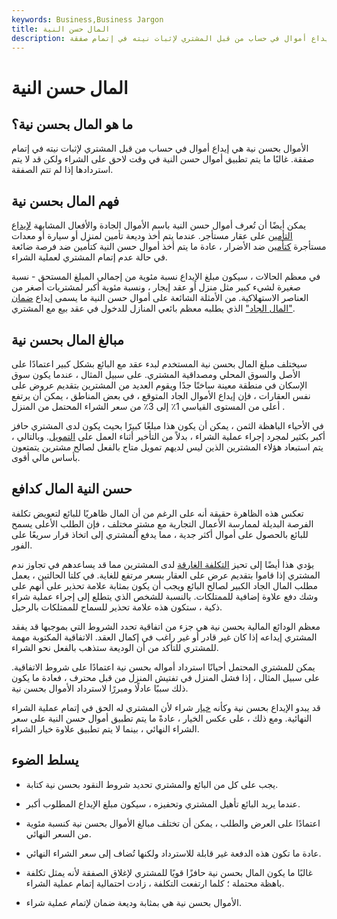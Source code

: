 ```yaml
---
keywords: Business,Business Jargon
title: المال حسن النية
description: الأموال بحسن نية هي إيداع أموال في حساب من قبل المشتري لإثبات نيته في إتمام صفقة.
---
```


# المال حسن النية
## ما هو المال بحسن نية؟

الأموال بحسن نية هي إيداع أموال في حساب من قبل المشتري لإثبات نيته في إتمام صفقة. غالبًا ما يتم تطبيق أموال حسن النية في وقت لاحق على الشراء ولكن قد لا يتم استردادها إذا لم تتم الصفقة.

## فهم المال بحسن نية

يمكن أيضًا أن تُعرف أموال حسن النية باسم الأموال الجادة والأفعال المشابهة [لإيداع التأمين](/security-deposit) على عقار مستأجر. عندما يتم أخذ وديعة تأمين لمنزل أو سيارة أو معدات مستأجرة [كتأمين](/insurance) ضد الأضرار ، عادة ما يتم أخذ أموال حسن النية كتأمين ضد فرصة ضائعة في حالة عدم إتمام المشتري لعملية الشراء.

في معظم الحالات ، سيكون مبلغ الإيداع نسبة مئوية من إجمالي المبلغ المستحق - نسبة صغيرة لشيء كبير مثل منزل أو عقد إيجار ، ونسبة مئوية أكبر لمشتريات أصغر من العناصر الاستهلاكية. من الأمثلة الشائعة على أموال حسن النية ما يسمى إيداع [ضمان "المال الجاد"](/escrow) الذي يطلبه معظم بائعي المنازل للدخول في عقد بيع مع المشتري.

## مبالغ المال بحسن نية

سيختلف مبلغ المال بحسن نية المستخدم لبدء عقد مع البائع بشكل كبير اعتمادًا على الأصل والسوق المحلي ومصداقية المشتري. على سبيل المثال ، عندما يكون سوق الإسكان في منطقة معينة ساخنًا جدًا ويقوم العديد من المشترين بتقديم عروض على نفس العقارات ، فإن إيداع الأموال الجاد المتوقع ، في بعض المناطق ، يمكن أن يرتفع أعلى من المستوى القياسي 1٪ إلى 3٪ من سعر الشراء المحتمل من المنزل .

في الأحياء الباهظة الثمن ، يمكن أن يكون هذا مبلغًا كبيرًا بحيث يكون لدى المشتري حافز أكبر بكثير لمجرد إجراء عملية الشراء ، بدلاً من التأخير أثناء العمل على [التمويل](/mortgage). وبالتالي ، يتم استبعاد هؤلاء المشترين الذين ليس لديهم تمويل متاح بالفعل لصالح مشترين يتمتعون بأساس مالي أقوى.

## حسن النية المال كدافع

تعكس هذه الظاهرة حقيقة أنه على الرغم من أن المال ظاهريًا للبائع لتعويض تكلفة الفرصة البديلة لممارسة الأعمال التجارية مع مشترٍ مختلف ، فإن الطلب الأعلى يسمح للبائع بالحصول على أموال أكثر جدية ، مما يدفع المشتري إلى اتخاذ قرار سريعًا على الفور.

يؤدي هذا أيضًا إلى تحيز [التكلفة الغارقة](/sunkcost) لدى المشترين مما قد يساعدهم في تجاوز ندم المشتري إذا قاموا بتقديم عرض على العقار بسعر مرتفع للغاية. في كلتا الحالتين ، يعمل مطلب المال الجاد الكبير لصالح البائع ويجب أن يكون بمثابة علامة تحذير على أنهم على وشك دفع علاوة إضافية للممتلكات. بالنسبة للشخص الذي يتطلع إلى إجراء عملية شراء ذكية ، ستكون هذه علامة تحذير للسماح للممتلكات بالرحيل.

معظم الودائع المالية بحسن نية هي جزء من اتفاقية تحدد الشروط التي بموجبها قد يفقد المشتري إيداعه إذا كان غير قادر أو غير راغب في إكمال العقد. الاتفاقية المكتوبة مهمة للمشتري للتأكد من أن الوديعة ستذهب بالفعل نحو الشراء.

يمكن للمشتري المحتمل أحيانًا استرداد أمواله بحسن نية اعتمادًا على شروط الاتفاقية. على سبيل المثال ، إذا فشل المنزل في تفتيش المنزل من قبل محترف ، فعادة ما يكون ذلك سببًا عادلًا ومبررًا لاسترداد الأموال بحسن نية.

قد يبدو الإيداع بحسن نية وكأنه [خيار](/calloption) شراء لأن المشتري له الحق في إتمام عملية الشراء النهائية. ومع ذلك ، على عكس الخيار ، عادةً ما يتم تطبيق أموال حسن النية على سعر الشراء النهائي ، بينما لا يتم تطبيق علاوة خيار الشراء.

## يسلط الضوء

- يجب على كل من البائع والمشتري تحديد شروط النقود بحسن نية كتابة.

- عندما يريد البائع تأهيل المشتري وتحفيزه ، سيكون مبلغ الإيداع المطلوب أكبر.

- اعتمادًا على العرض والطلب ، يمكن أن تختلف مبالغ الأموال بحسن نية كنسبة مئوية من السعر النهائي.

- عادة ما تكون هذه الدفعة غير قابلة للاسترداد ولكنها تُضاف إلى سعر الشراء النهائي.

- غالبًا ما يكون المال بحسن نية حافزًا قويًا للمشتري لإغلاق الصفقة لأنه يمثل تكلفة باهظة محتملة ؛ كلما ارتفعت التكلفة ، زادت احتمالية إتمام عملية الشراء.

- الأموال بحسن نية هي بمثابة وديعة ضمان لإتمام عملية شراء.

